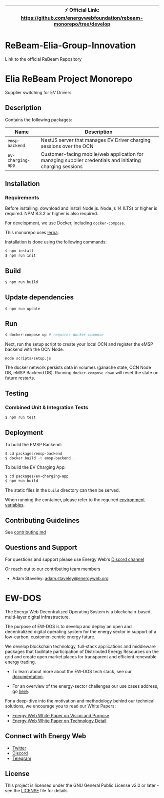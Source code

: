 | :zap:        Official Link: https://github.com/energywebfoundation/rebeam-monorepo/tree/develop   |
|-----------------------------------------|

# ReBeam-Elia-Group-Innovation
Link to the official ReBeam Repository

# Elia ReBeam Project Monorepo

Supplier switching for EV Drivers

## Description
Contains the following packages:

| Name | Description |
|------|-------------|
| `emsp-backend` | NestJS server that manages EV Driver charging sessions over the OCN |
| `ev-charging-app` | Customer-facing mobile/web application for managing supplier credentials and initiating charging sessions |

## Installation
### Requirements

Before installing, download and install Node.js. Node.js 14 (LTS) or higher is required.
NPM 8.3.2 or higher is also required.

For development, we use Docker, including `docker-compose`.

This monorepo uses [lerna](https://github.com/lerna/lerna).

Installation is done using the following commands:

``` sh
$ npm install
$ npm run init
```

## Build
``` sh
$ npm run build
```

## Update dependencies
```
$ npm run update
```

## Run
``` sh
$ docker-compose up # requires docker-compose
```

Next, run the setup script to create your local OCN and register the eMSP
backend with the OCN Node:
```
node scripts/setup.js
```

The docker network persists data in volumes (ganache state, OCN Node DB, eMSP
Backend DB). Running `docker-compose down` will reset the state on future
restarts.

## Testing

### Combined Unit & Integration Tests
``` sh
$ npm run test
```

## Deployment

To build the EMSP Backend:
```bash
$ cd packages/emsp-backend
$ docker build -t emsp-backend .
```

To build the EV Charging App:
```bash
$ cd packages/ev-charging-app
$ npm run build
```
The static files in the `build` directory can then be served.

When running the container, please refer to the required [environment variables](./packages/emsp-backend/ENV.md).

## Contributing Guidelines
See [contributing.md](./contributing.md)


## Questions and Support
For questions and support please use Energy Web's [Discord channel](https://discord.com/channels/706103009205288990/843970822254362664)

Or reach out to our contributing team members

- Adam Staveley: adam.staveley@energyweb.org


# EW-DOS
The Energy Web Decentralized Operating System is a blockchain-based, multi-layer digital infrastructure.

The purpose of EW-DOS is to develop and deploy an open and decentralized digital operating system for the energy sector in support of a low-carbon, customer-centric energy future.

We develop blockchain technology, full-stack applications and middleware packages that facilitate participation of Distributed Energy Resources on the grid and create open market places for transparent and efficient renewable energy trading.

- To learn about more about the EW-DOS tech stack, see our [documentation](https://app.gitbook.com/@energy-web-foundation/s/energy-web/).

- For an overview of the energy-sector challenges our use cases address, go [here](https://app.gitbook.com/@energy-web-foundation/s/energy-web/our-mission).

For a deep-dive into the motivation and methodology behind our technical solutions, we encourage you to read our White Papers:

- [Energy Web White Paper on Vision and Purpose](https://www.energyweb.org/reports/EWDOS-Vision-Purpose/)
- [Energy Web  White Paper on Technology Detail](https://www.energyweb.org/wp-content/uploads/2020/06/EnergyWeb-EWDOS-PART2-TechnologyDetail-202006-vFinal.pdf)


## Connect with Energy Web
- [Twitter](https://twitter.com/energywebx)
- [Discord](https://discord.com/channels/706103009205288990/843970822254362664)
- [Telegram](https://t.me/energyweb)

## License

This project is licensed under the GNU General Public License v3.0 or later - see the [LICENSE](LICENSE) file for details
